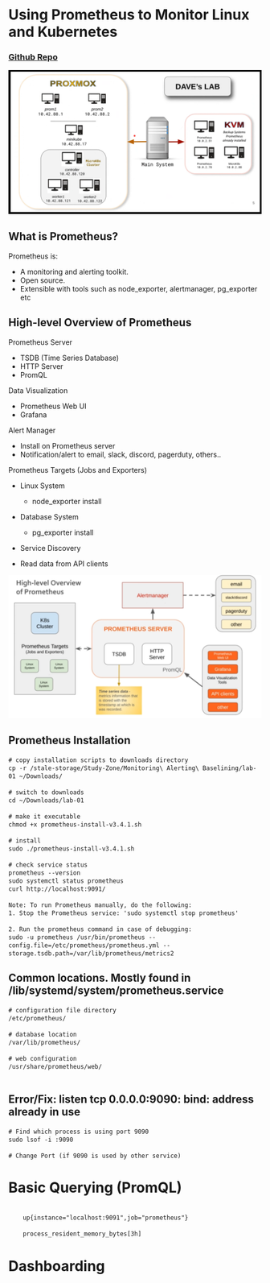 # Using Prometheus to Monitor Linux and Kubernetes
### [Github Repo](https://github.com/daveprowse/prom-live)

![Lab Setup](prometheus-lab-setup.png)

## What is Prometheus?

Prometheus is:

- A monitoring and alerting toolkit.
- Open source.
- Extensible with tools such as node_exporter, alertmanager, pg_exporter etc

## High-level Overview of Prometheus

Prometheus Server
- TSDB (Time Series Database)
- HTTP Server
- PromQL

Data Visualization
- Prometheus Web UI
- Grafana

Alert Manager
- Install on Prometheus server
- Notification/alert to email, slack, discord, pagerduty, others..

Prometheus Targets (Jobs and Exporters)
- Linux System
  - node_exporter install
- Database System
  - pg_exporter install
- Service Discovery

- Read data from API clients

![High Level Overview Diagram](prometheus-high-level-overview.png)


## Prometheus Installation
```
# copy installation scripts to downloads directory
cp -r /stale-storage/Study-Zone/Monitoring\ Alerting\ Baselining/lab-01 ~/Downloads/

# switch to downloads
cd ~/Downloads/lab-01

# make it executable
chmod +x prometheus-install-v3.4.1.sh

# install
sudo ./prometheus-install-v3.4.1.sh

# check service status
prometheus --version
sudo systemctl status prometheus
curl http://localhost:9091/

Note: To run Prometheus manually, do the following:
1. Stop the Prometheus service: 'sudo systemctl stop prometheus'

2. Run the prometheus command in case of debugging:
sudo -u prometheus /usr/bin/prometheus --config.file=/etc/prometheus/prometheus.yml --storage.tsdb.path=/var/lib/prometheus/metrics2

```

## Common locations. Mostly found in /lib/systemd/system/prometheus.service
```
# configuration file directory
/etc/prometheus/

# database location
/var/lib/prometheus/

# web configuration
/usr/share/prometheus/web/


```

## Error/Fix: listen tcp 0.0.0.0:9090: bind: address already in use
```
# Find which process is using port 9090
sudo lsof -i :9090

# Change Port (if 9090 is used by other service)
```

# Basic Querying (PromQL)
```

    up{instance="localhost:9091",job="prometheus"}

    process_resident_memory_bytes[3h]
```

# Dashboarding





